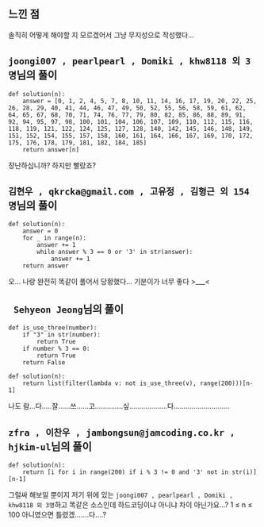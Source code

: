 ## 느낀 점
솔직히 어떻게 해야할 지 모르겠어서 그냥 무지성으로 작성했다...


## `joongi007 , pearlpearl , Domiki , khw8118 외 3 명`님의 풀이
```
def solution(n):
    answer = [0, 1, 2, 4, 5, 7, 8, 10, 11, 14, 16, 17, 19, 20, 22, 25, 26, 28, 29, 40, 41, 44, 46, 47, 49, 50, 52, 55, 56, 58, 59, 61, 62, 64, 65, 67, 68, 70, 71, 74, 76, 77, 79, 80, 82, 85, 86, 88, 89, 91, 92, 94, 95, 97, 98, 100, 101, 104, 106, 107, 109, 110, 112, 115, 116, 118, 119, 121, 122, 124, 125, 127, 128, 140, 142, 145, 146, 148, 149, 151, 152, 154, 155, 157, 158, 160, 161, 164, 166, 167, 169, 170, 172, 175, 176, 178, 179, 181, 182, 184, 185]
    return answer[n]
```
장난하십니까? 하지만 빨랐죠?


## `김현우 , qkrcka@gmail.com , 고유정 , 김형근 외 154 명`님의 풀이
```
def solution(n):
    answer = 0
    for _ in range(n):
        answer += 1
        while answer % 3 == 0 or '3' in str(answer):
            answer += 1
    return answer
```
오... 나랑 완전히 똑같이 풀어서 당황했다... 기분이가 너무 좋다 >___<


## ` Sehyeon Jeong`님의 풀이
```
def is_use_three(number):
    if "3" in str(number):
        return True
    if number % 3 == 0:
        return True
    return False

def solution(n):  
    return list(filter(lambda v: not is_use_three(v), range(200)))[n-1]
```
나도 람...다.....잘......쓰......고..............싶...................다............................


## `zfra , 이찬우 , jambongsun@jamcoding.co.kr , hjkim-ul`님의 풀이
```
def solution(n):
    return [i for i in range(200) if i % 3 != 0 and '3' not in str(i)][n-1]
```
그럴싸 해보일 뿐이지 저기 위에 있는 `joongi007 , pearlpearl , Domiki , khw8118 외 3명`하고 똑같은 소스인데 하드코딩이냐 아니냐 차이 아닌가요...? 1 ≤ n ≤ 100 아니였으면 틀렸겠.......다....?
